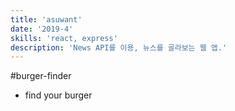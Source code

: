 ```yaml
---
title: 'asuwant'
date: '2019-4'
skills: 'react, express'
description: 'News API를 이용, 뉴스를 골라보는 웹 앱.'
---
```


#burger-finder

- find your burger